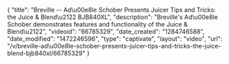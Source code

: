 {
    "title": "Breville -- Ad\u00e8le Schober Presents Juicer Tips and Tricks: the Juice & Blend\u2122 BJB840XL",
    "description": "Breville's Ad\u00e8le Schober demonstrates features and functionality of the Juice & Blend\u2122",
    "videoid": "66785329",
    "date_created": "1284746588",
    "date_modified": "1472246596",
    "type": "captivate",
    "layout": "video",
    "url": "\/v\/breville-ad\u00e8le-schober-presents-juicer-tips-and-tricks-the-juice-blend-bjb840xl\/66785329"
}